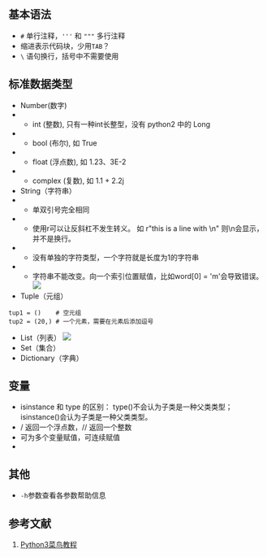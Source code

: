 ## 基本语法
- `#` 单行注释，`'''` 和 `"""` 多行注释
- 缩进表示代码块，少用`TAB`？
- `\` 语句换行，括号中不需要使用
## 标准数据类型
- Number(数字)
- - int (整数), 只有一种int长整型，没有 python2 中的 Long
- - bool (布尔), 如 True
- - float (浮点数), 如 1.23、3E-2
- - complex (复数), 如 1.1 + 2.2j
- String（字符串）
- - 单双引号完全相同
- - 使用r可以让反斜杠不发生转义。 如 r"this is a line with \n" 则\n会显示，并不是换行。
- - 没有单独的字符类型，一个字符就是长度为1的字符串
- - 字符串不能改变。向一个索引位置赋值，比如word[0] = 'm'会导致错误。
![](https://www.runoob.com/wp-content/uploads/2013/11/o99aU.png)
- Tuple（元组）
```
tup1 = ()    # 空元组
tup2 = (20,) # 一个元素，需要在元素后添加逗号
```
- List（列表）
![](https://www.runoob.com/wp-content/uploads/2013/11/list_slicing1.png)
- Set（集合）
- Dictionary（字典）
## 变量
- isinstance 和 type 的区别：
  type()不会认为子类是一种父类类型；
  isinstance()会认为子类是一种父类类型。
 - / 返回一个浮点数，// 返回一个整数
 - 可为多个变量赋值，可连续赋值
 - 
## 其他
- `-h`参数查看各参数帮助信息
## 参考文献
1. [Python3菜鸟教程](https://www.runoob.com/python3/python3-tutorial.html)

